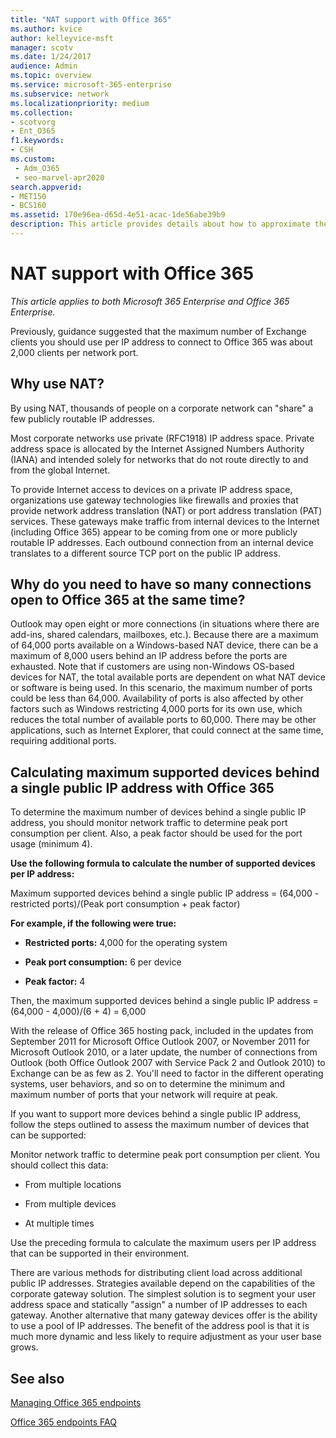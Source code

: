 ```yaml
---
title: "NAT support with Office 365"
ms.author: kvice
author: kelleyvice-msft
manager: scotv
ms.date: 1/24/2017
audience: Admin
ms.topic: overview
ms.service: microsoft-365-enterprise
ms.subservice: network
ms.localizationpriority: medium
ms.collection: 
- scotvorg
- Ent_O365
f1.keywords:
- CSH
ms.custom: 
 - Adm_O365
 - seo-marvel-apr2020
search.appverid:
- MET150
- BCS160
ms.assetid: 170e96ea-d65d-4e51-acac-1de56abe39b9
description: This article provides details about how to approximate the number of clients you can use per IP address in your organization using NAT.
---
```


# NAT support with Office 365

*This article applies to both Microsoft 365 Enterprise and Office 365 Enterprise.*

Previously, guidance suggested that the maximum number of Exchange clients you should use per IP address to connect to Office 365 was about 2,000 clients per network port.
  
## Why use NAT?

By using NAT, thousands of people on a corporate network can "share" a few publicly routable IP addresses.
  
Most corporate networks use private (RFC1918) IP address space. Private address space is allocated by the Internet Assigned Numbers Authority (IANA) and intended solely for networks that do not route directly to and from the global Internet.
  
To provide Internet access to devices on a private IP address space, organizations use gateway technologies like firewalls and proxies that provide network address translation (NAT) or port address translation (PAT) services. These gateways make traffic from internal devices to the Internet (including Office 365) appear to be coming from one or more publicly routable IP addresses. Each outbound connection from an internal device translates to a different source TCP port on the public IP address. 
  
## Why do you need to have so many connections open to Office 365 at the same time?

Outlook may open eight or more connections (in situations where there are add-ins, shared calendars, mailboxes, etc.). Because there are a maximum of 64,000 ports available on a Windows-based NAT device, there can be a maximum of 8,000 users behind an IP address before the ports are exhausted. Note that if customers are using non-Windows OS-based devices for NAT, the total available ports are dependent on what NAT device or software is being used. In this scenario, the maximum number of ports could be less than 64,000. Availability of ports is also affected by other factors such as Windows restricting 4,000 ports for its own use, which reduces the total number of available ports to 60,000. There may be other applications, such as Internet Explorer, that could connect at the same time, requiring additional ports.
  
## Calculating maximum supported devices behind a single public IP address with Office 365

To determine the maximum number of devices behind a single public IP address, you should monitor network traffic to determine peak port consumption per client. Also, a peak factor should be used for the port usage (minimum 4). 
  
 **Use the following formula to calculate the number of supported devices per IP address:**
  
Maximum supported devices behind a single public IP address = (64,000 - restricted ports)/(Peak port consumption + peak factor)
  
 **For example, if the following were true:**
  
- **Restricted ports:** 4,000 for the operating system

- **Peak port consumption:** 6 per device

- **Peak factor:** 4

Then, the maximum supported devices behind a single public IP address = (64,000 - 4,000)/(6 + 4) = 6,000
  
With the release of Office 365 hosting pack, included in the updates from September 2011 for Microsoft Office Outlook 2007, or November 2011 for Microsoft Outlook 2010, or a later update, the number of connections from Outlook (both Office Outlook 2007 with Service Pack 2 and Outlook 2010) to Exchange can be as few as 2. You'll need to factor in the different operating systems, user behaviors, and so on to determine the minimum and maximum number of ports that your network will require at peak.
  
If you want to support more devices behind a single public IP address, follow the steps outlined to assess the maximum number of devices that can be supported:
  
Monitor network traffic to determine peak port consumption per client. You should collect this data:
  
- From multiple locations
    
- From multiple devices
    
- At multiple times
    
Use the preceding formula to calculate the maximum users per IP address that can be supported in their environment.
  
There are various methods for distributing client load across additional public IP addresses. Strategies available depend on the capabilities of the corporate gateway solution. The simplest solution is to segment your user address space and statically "assign" a number of IP addresses to each gateway. Another alternative that many gateway devices offer is the ability to use a pool of IP addresses. The benefit of the address pool is that it is much more dynamic and less likely to require adjustment as your user base grows.
  
## See also

[Managing Office 365 endpoints](https://support.office.com/article/99cab9d4-ef59-4207-9f2b-3728eb46bf9a)
  
[Office 365 endpoints FAQ](https://support.office.com/article/d4088321-1c89-4b96-9c99-54c75cae2e6d)
